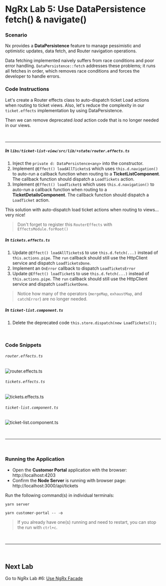 # NgRx Lab 5: Use DataPersistence fetch() & navigate()


### Scenario

Nx provides a **DataPersistence** feature to manage pessimistic and optimistic updates, data fetch, and Router navigation operations.

Data fetching implemented naively suffers from race conditions and poor error handling. `DataPersistence::fetch` addresses these problems; 
it runs all fetches in order, which removes race conditions and forces the developer to handle errors.


### Code Instructions

Let's create a Router effects class to auto-dispatch ticket Load actions when routing to ticket views.
Also, let's reduce the complexity in our `ticket.effects` implementation by using DataPersistence. 

Then we can remove deprecated *load* action code that is no longer needed in our views. 

<br/>

----
  

##### In `libs/ticket-list-view/src/lib/+state/router.effects.ts`

1. Inject the `private d: DataPersistence<any>` into the constructor.
2. Implement `@Effect() loadAllTickets$` which uses `this.d.navigation()` to auto-run a callback function when routing to a **TicketListComponent**. The callback function should dispatch a `LoadTickets` action.
3. Implement `@Effect() loadTicket$` which uses `this.d.navigation()` to auto-run a callback function when routing to a **TicketDetailsComponent**. The callback function should dispatch a `LoadTicket` action.

This solution with auto-dispatch load ticket actions when routing to views... very nice! 

> Don't forget to register this `RouterEffects` with `EffectsModule.forRoot()` 

##### In `tickets.effects.ts`

1. Update `@Effect() loadAllTickets$` to use `this.d.fetch(...)` instead of `this.actions.pipe`. The `run` callback should still use the HttpClient service and dispatch `LoadTicketsDone`.
2. Implement an `OnError` callback to dispatch `LoadTicketsError`
3. Update `@Effect() loadTicket$` to use `this.d.fetch(...)` instead of `this.actions.pipe`. The `run` callback should still use the HttpClient service and dispatch `LoadTicketDone`.

> Notice how many of the operators (`mergeMap`, `exhaustMap`, and `catchError`) are no longer needed.

##### In `ticket-list.component.ts`

1. Delete the deprecated code `this.store.dispatch(new LoadTickets());`


<br/>

### Code Snippets

###### `router.effects.ts`

![router.effects.ts](https://user-images.githubusercontent.com/210413/47937862-2e779780-deb0-11e8-9d28-14812f93a3cb.png)

###### `tickets.effects.ts`

![tickets.effects.ts](https://user-images.githubusercontent.com/210413/47937875-3a635980-deb0-11e8-94b1-bce679c0107a.png)

###### `ticket-list.component.ts`

![ticket-list.component.ts](https://user-images.githubusercontent.com/210413/47937884-42bb9480-deb0-11e8-87dd-45de0135288b.png)


<br/>


----

<br/>

### Running the Application

*  Open the **Customer Portal** application with the browser: http://localhost:4203
*  Confirm the **Node Server** is running with browser page:  http://localhost:3000/api/tickets

Run the following command(s) in individual terminals:

```console
yarn server
```

```console
yarn customer-portal -- -o
```

> If you already have one(s) running and need to restart, you can stop the run with `ctrl+c`.


<br/>

----

<br/>


## Next Lab

Go to NgRx Lab #6: [Use NgRx Facade](lab-7.md)
